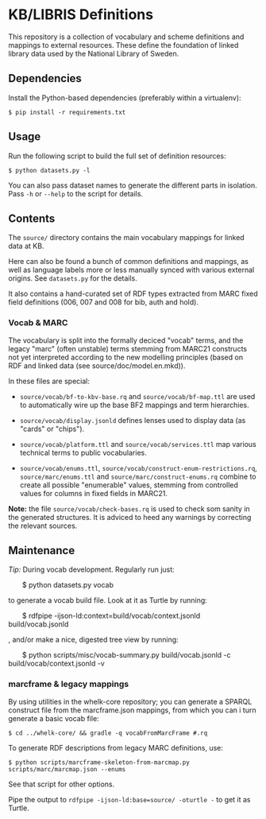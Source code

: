# KB/LIBRIS Definitions

This repository is a collection of vocabulary and scheme definitions and
mappings to external resources. These define the foundation of linked library
data used by the National Library of Sweden.

## Dependencies

Install the Python-based dependencies (preferably within a virtualenv):

    $ pip install -r requirements.txt

## Usage

Run the following script to build the full set of definition resources:

    $ python datasets.py -l

You can also pass dataset names to generate the different parts in isolation.
Pass `-h` or `--help` to the script for details.

## Contents

The `source/` directory contains the main vocabulary mappings for linked data
at KB.

Here can also be found a bunch of common definitions and mappings, as well as
language labels more or less manually synced with various external origins. See
`datasets.py` for the details.

It also contains a hand-curated set of RDF types extracted from MARC fixed
field definitions (006, 007 and 008 for bib, auth and hold).

### Vocab & MARC

The vocabulary is split into the formally deciced "vocab" terms, and the legacy
"marc" (often unstable) terms stemming from MARC21 constructs not yet
interpreted according to the new modelling principles (based on RDF and linked
data (see source/doc/model.en.mkd)).

In  these files are special:

* `source/vocab/bf-to-kbv-base.rq` and `source/vocab/bf-map.ttl` are used to
  automatically wire up the base BF2 mappings and term hierarchies.

* `source/vocab/display.jsonld` defines lenses used to display data (as "cards"
  or "chips").

* `source/vocab/platform.ttl` and `source/vocab/services.ttl` map various
  technical terms to public vocabularies.

* `source/vocab/enums.ttl`, `source/vocab/construct-enum-restrictions.rq`,
  `source/marc/enums.ttl` and `source/marc/construct-enums.rq` combine to
  create all possible "enumerable" values, stemming from controlled values for
  columns in fixed fields in MARC21.

**Note:** the file `source/vocab/check-bases.rq` is used to check som sanity in
the generated structures. It is adviced to heed any warnings by correcting the
relevant sources.

## Maintenance

*Tip:* During vocab development. Regularly run just:

    $ python datasets.py vocab

to generate a vocab build file. Look at it as Turtle by running:

    $ rdfpipe -ijson-ld:context=build/vocab/context.jsonld build/vocab.jsonld

, and/or make a nice, digested tree view by running:

    $ python scripts/misc/vocab-summary.py build/vocab.jsonld -c build/vocab/context.jsonld -v

### marcframe & legacy mappings

By using utilities in the whelk-core repository; you can generate a SPARQL
construct file from the marcframe.json mappings, from which you can i turn
generate a basic vocab file:

    $ cd ../whelk-core/ && gradle -q vocabFromMarcFrame #.rq

To generate RDF descriptions from legacy MARC definitions, use:

    $ python scripts/marcframe-skeleton-from-marcmap.py scripts/marc/marcmap.json --enums

See that script for other options.

Pipe the output to `rdfpipe -ijson-ld:base=source/ -oturtle -` to get it as Turtle.
